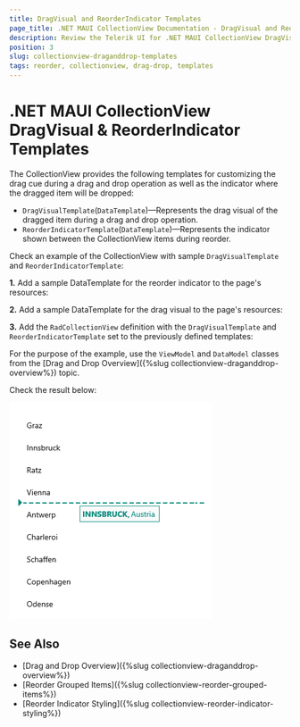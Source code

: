 ```yaml
---
title: DragVisual and ReorderIndicator Templates
page_title: .NET MAUI CollectionView Documentation - DragVisual and ReorderIndicator Templates
description: Review the Telerik UI for .NET MAUI CollectionView DragVisual and ReorderIndicator Templates.
position: 3
slug: collectionview-draganddrop-templates
tags: reorder, collectionview, drag-drop, templates
---
```


# .NET MAUI CollectionView DragVisual &amp; ReorderIndicator Templates

The CollectionView provides the following templates for customizing the drag cue during a drag and drop operation as well as the indicator where the dragged item will be dropped:

* `DragVisualTemplate`(`DataTemplate`)&mdash;Represents the drag visual of the dragged item during a drag and drop operation.
* `ReorderIndicatorTemplate`(`DataTemplate`)&mdash;Represents the indicator shown between the CollectionView items during reorder.

Check an example of the CollectionView with sample `DragVisualTemplate` and `ReorderIndicatorTemplate`:

**1.** Add a sample DataTemplate for the reorder indicator to the page's resources:

<snippet id='collectionview-reorder-templates-indicatortemplate' />

**2.** Add a sample DataTemplate for the drag visual to the page's resources:

<snippet id='collectionview-reorder-templates-dragvisual' />

**3.** Add the `RadCollectionView` definition with the `DragVisualTemplate` and `ReorderIndicatorTemplate` set to the previously defined templates:

<snippet id='collectionview-reorder-templates' />

For the purpose of the example, use the `ViewModel` and `DataModel` classes from the [Drag and Drop Overview]({%slug collectionview-draganddrop-overview%}) topic.

Check the result below:

![.NET MAUI CollectionView DragVisual and ReorderIndicator Templates](../images/collectionview-dragdrop-templates.png)

## See Also

- [Drag and Drop Overview]({%slug collectionview-draganddrop-overview%})
- [Reorder Grouped Items]({%slug collectionview-reorder-grouped-items%})
- [Reorder Indicator Styling]({%slug collectionview-reorder-indicator-styling%})